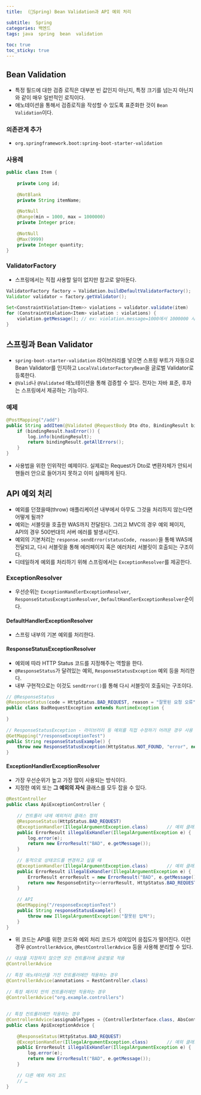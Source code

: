 ```yaml
---
title:  (🍃Spring) Bean Validation과 API 예외 처리

subtitle:  Spring
categories: 백엔드 
tags: java  spring  bean  validation
 
toc: true
toc_sticky: true
---
```


  
## Bean Validation  
- 특정 필드에 대한 검증 로직은 대부분 빈 값인지 아닌지, 특정 크기를 넘는지 아닌지와 같이 매우 일반적인 로직이다.  
- 애노테이션을 통해서 검증로직을 작성할 수 있도록 표준화한 것이 `Bean Validation`이다.  
  
### 의존관계 추가  
- `org.springframework.boot:spring-boot-starter-validation`  
  
### 사용례  
  
```java  
public class Item {  
  
	private Long id;  
  
	@NotBlank  
	private String itemName;  
  
	@NotNull  
	@Range(min = 1000, max = 1000000)  
	private Integer price;  
  
	@NotNull  
	@Max(9999)  
	private Integer quantity;  
}  
```  
  
  
### ValidatorFactory  
- 스프링에서는 직접 사용할 일이 없지만 참고로 알아둔다.  
  
```java  
ValidatorFactory factory = Validation.buildDefaultValidatorFactory();  
Validator validator = factory.getValidator();  
  
Set<ConstraintViolation<Item>> violations = validator.validate(item)  
for (ConstraintViolation<Item> violation : violations) {  
	violation.getMessage();	// ex: violation.message=1000에서 1000000 사이여야 합니다  
}  
```  
  
## 스프링과 Bean Validator  
- `spring-boot-starter-validation` 라이브러리를 넣으면 스프링 부트가 자동으로 Bean Validator를 인지하고 `LocalValidatorFactoryBean`을 글로벌 Validator로 등록한다.  
- `@Valid`나 `@Validated` 애노테이션을 통해 검증할 수 있다. 전자는 자바 표준, 후자는 스프링에서 제공하는 기능이다.  
  
### 예제  
  
```java  
@PostMapping("/add")  
public String addItem(@Validated @RequestBody Dto dto, BindingResult bindingResult) {  
	if (bindingResult.hasError()) {  
		log.info(bindingResult);  
		return bindingResult.getAllErrors();  
	}  
}  
```  
  
- 사용법을 위한 인위적인 예제이다. 실제로는 Request가 Dto로 변환자체가 안되서 핸들러 안으로 들어가지 못하고 이미 실패하게 된다.  
  
  
## API 예외 처리  
- 예외를 던졌을때(throw) 애플리케이션 내부에서 아무도 그것을 처리하지 않는다면 어떻게 될까?  
- 예외는 서블릿을 호출한 WAS까지 전달된다. 그리고 MVC의 경우 예외 페이지, API의 경우 500번대의 서버 에러를 발생시킨다.  
- 예외의 기본처리는 `response.sendError(statusCode, reason)`을 통해 WAS에 전달되고, 다시 서블릿을 통해 에러페이지 혹은 에러처리 서블릿이 호출되는 구조이다.  
- 디테일하게 예외를 처리하기 위해 스프링에서는 `ExceptionResolver`를 제공한다.  
  
### ExceptionResolver  
- 우선순위는 `ExceptionHandlerExceptionResolver`,  `ResponseStatusExceptionResolver`, `DefaultHandlerExceptionResolver`순이다.  
  
#### DefaultHandlerExceptionResolver  
- 스프링 내부의 기본 예외를 처리한다.  
  
#### ResponseStatusExceptionResolver  
- 예외에 따라 HTTP Status 코드를 지정해주는 역할을 한다.  
- `@ResponseStatus`가 달려있는 예외, `ResponseStatusException` 예외 등을 처리한다.  
- 내부 구현적으로는 이것도 `sendError()`를 통해 다시 서블릿이 호출되는 구조이다.  
  
```java  
// @ResponseStatus  
@ResponseStatus(code = HttpStatus.BAD_REQUEST, reason = "잘못된 요청 오류")  
public class BadRequestException extends RuntimeException {  
  
}  
  
// ResponseStatusException - 라이브러리 등 예외를 직접 수정하기 어려운 경우 사용  
@GetMapping("/responseExceptionTest")  
public String responseStatusExample() {  
	throw new ResponseStatusException(HttpStatus.NOT_FOUND, "error", new IllegalArgumentException());  
}  
```  
  
#### ExceptionHandlerExceptionResolver  
- 가장 우선순위가 높고 가장 많이 사용되는 방식이다.  
- 지정한 예외 또는 **그 예외의 자식** 클래스를 모두 잡을 수 있다.  
  
```java  
@RestController  
public class ApiExceptionController {  
  
	// 컨트롤러 내에 예외처리 클래스 정의  
	@ResponseStatus(HttpStatus.BAD_REQUEST)  
	@ExceptionHandler(IllegalArgumentException.class)		// 예외 클래스는 생략할 수 있다.  
	public ErrorResult illegalExHandler(IllegalArgumentException e) {  
		log.error(e);  
		return new ErrorResult("BAD", e.getMessage());  
	}  
  
	// 동적으로 상태코드를 변경하고 싶을 때  
	@ExceptionHandler(IllegalArgumentException.class)		// 예외 클래스는 생략할 수 있다.  
	public ErrorResult illegalExHandler(IllegalArgumentException e) {  
		ErrorResult errorResult = new ErrorResult("BAD", e.getMessage());  
		return new ResponseEntity<>(errorResult, HttpStatus.BAD_REQUEST);  
	}  
  
	// API  
	@GetMapping("/responseExceptionTest")  
	public String responseStatusExample() {  
		throw new IllegalArgumentException("잘못된 입력");  
	}  
}  
```  
  
- 위 코드는 API를 위한 코드와 예외 처리 코드가 섞여있어 응집도가 떨어진다. 이런 경우 `@ControllerAdvice`, `@RestControllerAdvice` 등을 사용해 분리할 수 있다.  
  
```java  
// 대상을 지정하지 않으면 모든 컨트롤러에 글로벌로 적용  
@ControllerAdvice  
  
// 특정 애노테이션을 가진 컨트롤러에만 적용하는 경우  
@ControllerAdvice(annotations = RestController.class)  
  
// 특정 패키지 안의 컨트롤러에만 적용하는 경우  
@ControllerAdvice("org.example.controllers")  
  
  
// 특정 컨트롤러에만 적용하는 경우  
@ControllerAdvice(assignableTypes = {ControllerInterface.class, AbsController.class})  
public class ApiExceptionAdvice {  
  
	@ResponseStatus(HttpStatus.BAD_REQUEST)  
	@ExceptionHandler(IllegalArgumentException.class)		// 예외 클래스는 생략할 수 있다.  
	public ErrorResult illegalExHandler(IllegalArgumentException e) {  
		log.error(e);  
		return new ErrorResult("BAD", e.getMessage());  
	}  
  
	// 다른 예외 처리 코드  
	// …  
}  
  
```  
